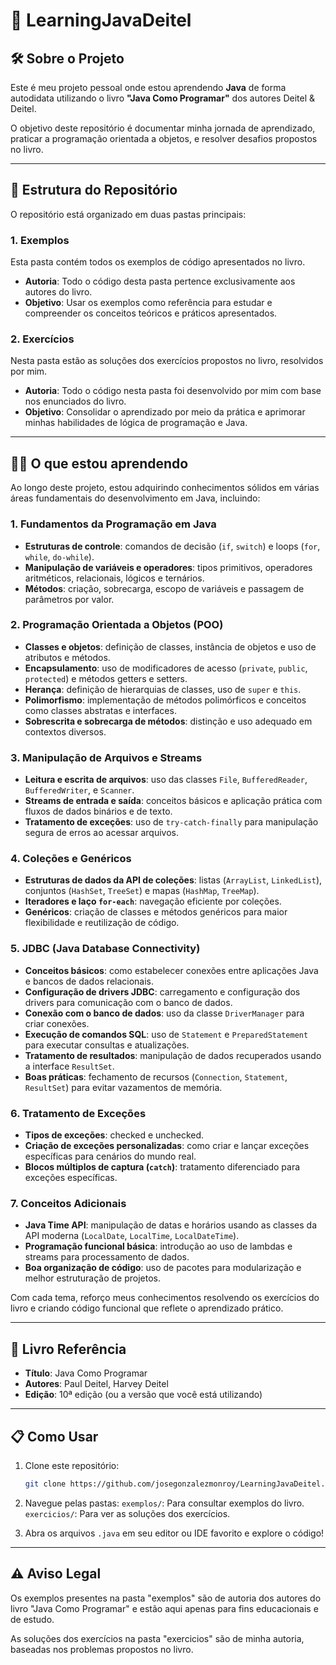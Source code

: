# 📘 LearningJavaDeitel  

## 🛠️ Sobre o Projeto  
Este é meu projeto pessoal onde estou aprendendo **Java** de forma autodidata utilizando o livro **"Java Como Programar"** dos autores Deitel & Deitel.  

O objetivo deste repositório é documentar minha jornada de aprendizado, praticar a programação orientada a objetos, e resolver desafios propostos no livro.  

---

## 📂 Estrutura do Repositório  
O repositório está organizado em duas pastas principais:  

### 1. **Exemplos**  
Esta pasta contém todos os exemplos de código apresentados no livro.  
- **Autoria**: Todo o código desta pasta pertence exclusivamente aos autores do livro.  
- **Objetivo**: Usar os exemplos como referência para estudar e compreender os conceitos teóricos e práticos apresentados.  

### 2. **Exercícios**  
Nesta pasta estão as soluções dos exercícios propostos no livro, resolvidos por mim.  
- **Autoria**: Todo o código nesta pasta foi desenvolvido por mim com base nos enunciados do livro.  
- **Objetivo**: Consolidar o aprendizado por meio da prática e aprimorar minhas habilidades de lógica de programação e Java.  

---

## 🧑‍💻 O que estou aprendendo  
Ao longo deste projeto, estou adquirindo conhecimentos sólidos em várias áreas fundamentais do desenvolvimento em Java, incluindo:  

### 1. **Fundamentos da Programação em Java**  
- **Estruturas de controle**: comandos de decisão (`if`, `switch`) e loops (`for`, `while`, `do-while`).  
- **Manipulação de variáveis e operadores**: tipos primitivos, operadores aritméticos, relacionais, lógicos e ternários.  
- **Métodos**: criação, sobrecarga, escopo de variáveis e passagem de parâmetros por valor.  

### 2. **Programação Orientada a Objetos (POO)**  
- **Classes e objetos**: definição de classes, instância de objetos e uso de atributos e métodos.  
- **Encapsulamento**: uso de modificadores de acesso (`private`, `public`, `protected`) e métodos getters e setters.  
- **Herança**: definição de hierarquias de classes, uso de `super` e `this`.  
- **Polimorfismo**: implementação de métodos polimórficos e conceitos como classes abstratas e interfaces.  
- **Sobrescrita e sobrecarga de métodos**: distinção e uso adequado em contextos diversos.  

### 3. **Manipulação de Arquivos e Streams**  
- **Leitura e escrita de arquivos**: uso das classes `File`, `BufferedReader`, `BufferedWriter`, e `Scanner`.  
- **Streams de entrada e saída**: conceitos básicos e aplicação prática com fluxos de dados binários e de texto.  
- **Tratamento de exceções**: uso de `try-catch-finally` para manipulação segura de erros ao acessar arquivos.  

### 4. **Coleções e Genéricos**  
- **Estruturas de dados da API de coleções**: listas (`ArrayList`, `LinkedList`), conjuntos (`HashSet`, `TreeSet`) e mapas (`HashMap`, `TreeMap`).  
- **Iteradores e laço `for-each`**: navegação eficiente por coleções.  
- **Genéricos**: criação de classes e métodos genéricos para maior flexibilidade e reutilização de código.  

### 5. **JDBC (Java Database Connectivity)**  
- **Conceitos básicos**: como estabelecer conexões entre aplicações Java e bancos de dados relacionais.  
- **Configuração de drivers JDBC**: carregamento e configuração dos drivers para comunicação com o banco de dados.  
- **Conexão com o banco de dados**: uso da classe `DriverManager` para criar conexões.  
- **Execução de comandos SQL**: uso de `Statement` e `PreparedStatement` para executar consultas e atualizações.  
- **Tratamento de resultados**: manipulação de dados recuperados usando a interface `ResultSet`.  
- **Boas práticas**: fechamento de recursos (`Connection`, `Statement`, `ResultSet`) para evitar vazamentos de memória.  

### 6. **Tratamento de Exceções**  
- **Tipos de exceções**: checked e unchecked.  
- **Criação de exceções personalizadas**: como criar e lançar exceções específicas para cenários do mundo real.  
- **Blocos múltiplos de captura (`catch`)**: tratamento diferenciado para exceções específicas.  

### 7. **Conceitos Adicionais**  
- **Java Time API**: manipulação de datas e horários usando as classes da API moderna (`LocalDate`, `LocalTime`, `LocalDateTime`).  
- **Programação funcional básica**: introdução ao uso de lambdas e streams para processamento de dados.  
- **Boa organização de código**: uso de pacotes para modularização e melhor estruturação de projetos.  

Com cada tema, reforço meus conhecimentos resolvendo os exercícios do livro e criando código funcional que reflete o aprendizado prático.  

---

## 📖 Livro Referência  
- **Título**: Java Como Programar  
- **Autores**: Paul Deitel, Harvey Deitel  
- **Edição**: 10ª edição (ou a versão que você está utilizando)  

---

## 📋 Como Usar  
1. Clone este repositório:  
   ```bash  
   git clone https://github.com/josegonzalezmonroy/LearningJavaDeitel.git

2. Navegue pelas pastas:
    `exemplos/`: Para consultar exemplos do livro.
    `exercicios/`: Para ver as soluções dos exercícios.

3. Abra os arquivos `.java` em seu editor ou IDE favorito e explore o código!

---

## ⚠️ Aviso Legal
Os exemplos presentes na pasta "exemplos" são de autoria dos autores do livro "Java Como Programar" e estão aqui apenas para fins educacionais e de estudo.

As soluções dos exercícios na pasta "exercicios" são de minha autoria, baseadas nos problemas propostos no livro.

